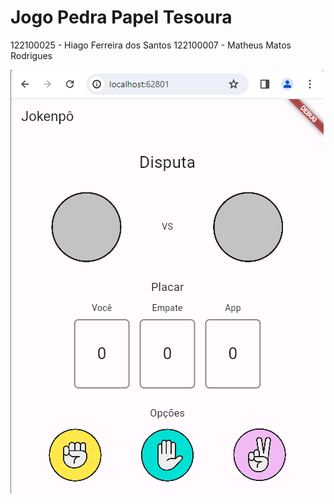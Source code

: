 # Jogo Pedra Papel Tesoura

122100025 - Hiago Ferreira dos Santos
122100007 - Matheus Matos Rodrigues

![image](https://github.com/Jessrangelp/jogoppt/blob/main/imagens/jogo.png)

